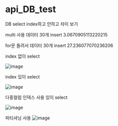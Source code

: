 # api_DB_test
DB select index하고 안하고 차이 보기


multi 사용 데이터 30개 insert
3.0670905113220215




for문 돌려서 데이터 30개 insert
27.236077070236206

index 없이 select

![image](https://github.com/user-attachments/assets/b26359da-8505-4db5-9cae-d951fef94ab7)



index 있이 select

  ![image](https://github.com/user-attachments/assets/8d3830da-97d2-40cd-a3ad-b52adfd8b7c3)
  



다중컬럼 인덱스 사용 있이 select

![image](https://github.com/user-attachments/assets/938fe149-a390-4504-b22f-1c5d4561ebe3)



파티셔닝 사용
![image](https://github.com/user-attachments/assets/2c53cbc7-b8f7-4774-ae9c-d5bf5f912312)

